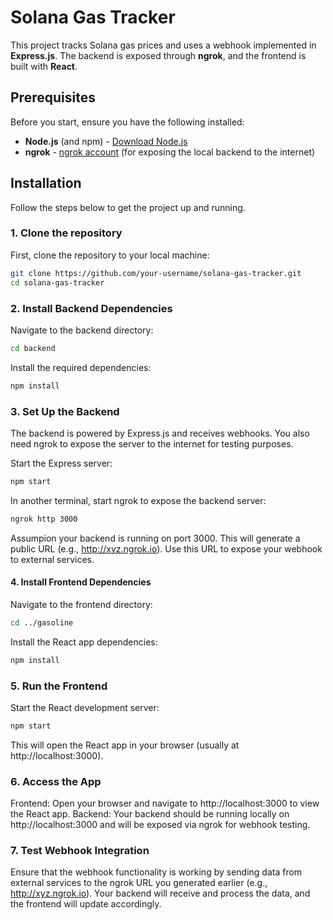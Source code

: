 # Solana Gas Tracker

This project tracks Solana gas prices and uses a webhook implemented in **Express.js**. The backend is exposed through **ngrok**, and the frontend is built with **React**.

## Prerequisites

Before you start, ensure you have the following installed:

- **Node.js** (and npm) - [Download Node.js](https://nodejs.org/)
- **ngrok** - [ngrok account](https://ngrok.com/) (for exposing the local backend to the internet)

## Installation

Follow the steps below to get the project up and running.

### 1. Clone the repository

First, clone the repository to your local machine:

```bash
git clone https://github.com/your-username/solana-gas-tracker.git
cd solana-gas-tracker
```


### 2. Install Backend Dependencies

Navigate to the backend directory:

```bash
cd backend
```

Install the required dependencies:

```bash
npm install
```

### 3. Set Up the Backend
The backend is powered by Express.js and receives webhooks. You also need ngrok to expose the server to the internet for testing purposes.

Start the Express server:

```bash
npm start
```

In another terminal, start ngrok to expose the backend server:

```bash
ngrok http 3000
```
Assumpion your backend is running on port 3000.
This will generate a public URL (e.g., http://xyz.ngrok.io). Use this URL to expose your webhook to external services.

#### 4. Install Frontend Dependencies
Navigate to the frontend directory:

```bash
cd ../gasoline
```

Install the React app dependencies:

```bash
npm install
```

### 5. Run the Frontend

Start the React development server:

```bash
npm start
```
This will open the React app in your browser (usually at http://localhost:3000).

### 6. Access the App
Frontend: Open your browser and navigate to http://localhost:3000 to view the React app.
Backend: Your backend should be running locally on http://localhost:3000 and will be exposed via ngrok for webhook testing.

### 7. Test Webhook Integration
Ensure that the webhook functionality is working by sending data from external services to the ngrok URL you generated earlier (e.g., http://xyz.ngrok.io). Your backend will receive and process the data, and the frontend will update accordingly.

